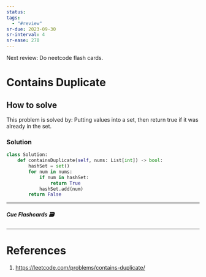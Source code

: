 ```yaml
---
status: 
tags:
  - "#review"
sr-due: 2023-09-30
sr-interval: 4
sr-ease: 270
---
```

Next review: Do neetcode flash cards.
# Contains Duplicate

## How to solve

This problem is solved by:
Putting values into a set, then return true if it was already in the set.

### Solution
```python
class Solution:
    def containsDuplicate(self, nums: List[int]) -> bool:
        hashSet = set()
        for num in nums:
            if num in hashSet:
                return True
            hashSet.add(num)
        return False
```


---
##### Cue Flashcards 🗃

---
# References
1. https://leetcode.com/problems/contains-duplicate/
